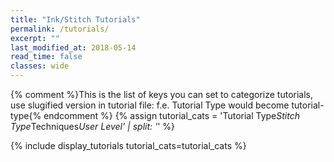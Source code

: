 ```yaml
---
title: "Ink/Stitch Tutorials"
permalink: /tutorials/
excerpt: ""
last_modified_at: 2018-05-14
read_time: false
classes: wide
---
```

{% comment %}This is the list of keys you can set to categorize tutorials, use slugified version in tutorial file: f.e. Tutorial Type would become tutorial-type{% endcomment %}
{% assign tutorial_cats = 'Tutorial Type*Stitch Type*Techniques*User Level' | split: '*' %}

{% include display_tutorials tutorial_cats=tutorial_cats %}
